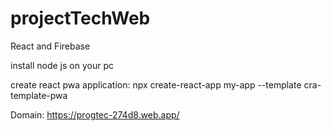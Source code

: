 # projectTechWeb
React and Firebase

install node js on your pc

create react pwa application:
npx create-react-app my-app --template cra-template-pwa

Domain:
https://progtec-274d8.web.app/
